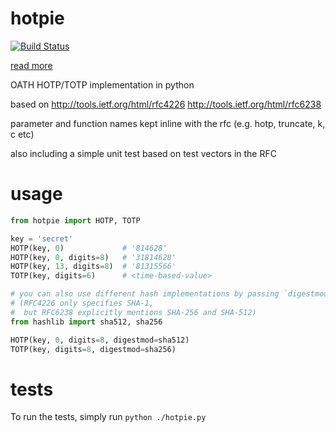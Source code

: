 hotpie
======

[![Build Status](https://secure.travis-ci.org/gingerlime/hotpie.png?branch=master)](http://travis-ci.org/gingerlime/hotpie)

[read more](http://blog.gingerlime.com/2010/once-upon-a-time/)

OATH HOTP/TOTP implementation in python

based on http://tools.ietf.org/html/rfc4226
         http://tools.ietf.org/html/rfc6238

parameter and function names kept inline with the rfc
(e.g. hotp, truncate, k, c etc)

also including a simple unit test based on test vectors in the RFC

usage
=====

```python
from hotpie import HOTP, TOTP

key = 'secret'
HOTP(key, 0)             # '814628'
HOTP(key, 0, digits=8)   # '31814628'
HOTP(key, 13, digits=8)  # '81315566'
TOTP(key, digits=6)      # <time-based-value>

# you can also use different hash implementations by passing `digestmod`
# (RFC4226 only specifies SHA-1,
#  but RFC6238 explicitly mentions SHA-256 and SHA-512)
from hashlib import sha512, sha256

HOTP(key, 0, digits=8, digestmod=sha512)
TOTP(key, digits=8, digestmod=sha256)
```

tests
=====

To run the tests, simply run `python ./hotpie.py`
